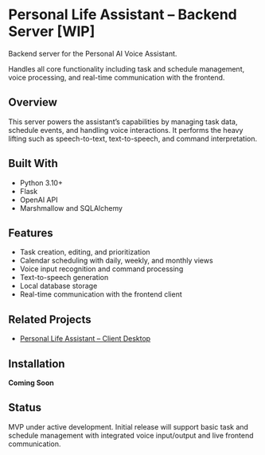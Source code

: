 # Personal Life Assistant – Backend Server [WIP]

Backend server for the Personal AI Voice Assistant.

Handles all core functionality including task and schedule management, voice processing, and real-time communication with the frontend.

## Overview

This server powers the assistant’s capabilities by managing task data, schedule events, and handling voice interactions. It performs the heavy lifting such as speech-to-text, text-to-speech, and command interpretation.

## Built With
- Python 3.10+
- Flask
- OpenAI API
- Marshmallow and SQLAlchemy
  
## Features

- Task creation, editing, and prioritization
- Calendar scheduling with daily, weekly, and monthly views
- Voice input recognition and command processing
- Text-to-speech generation
- Local database storage
- Real-time communication with the frontend client

## Related Projects

- [Personal Life Assistant – Client Desktop](https://github.com/joe-gutman/personal-assistant-client-desktop)

## Installation

**Coming Soon**

## Status

MVP under active development. Initial release will support basic task and schedule management with integrated voice input/output and live frontend communication.
